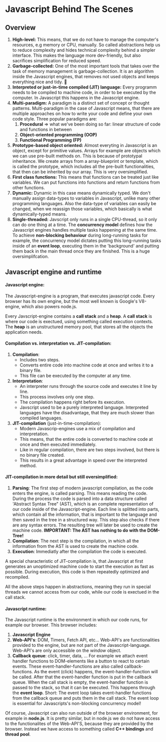 # Javascript Behind The Scenes

## Overview


1. **High-level:**
   This means, that we do not have to manage the computer's resources, e.g memory or CPU, manually. So called abstractions help us to reduce complexity and hides technical complexity behind a simpler interface.
   This makes the language more dev-friendly, but also sacrifices simplification for reduced speed.
   <br>
2. **Garbage-collected:**
   One of the most important tools that takes over the task of memory management is garbage-collection. It is an algorithm inside the Javascript engines, that removes not used objects and keeps everything nice and tidy. 💪
   <br>
3. **Interpreted or just-in-time compiled (JIT) language:**
   Every programm needs to be compiled to machine code, in order to be executed by the computer. In Javascript this happens in the Javascript engine.
   <br>
4. **Multi-paradigm:**
   A paradigm is a distinct set of concept or thought patterns. Multi-paradigm in the case of Javascript means, that there are multiple approaches on how to write your code and define your own code style.
   Three popular paradigms are:
   <br>
   1. **Procedural**
   => what we've been doing so far: linear structure of code and functions in between
   2. **Object-oriented programming (OOP)**
   3. **Functional Programming (FP)**
      <br>
5. **Prototype-based object oriented:**
   Almost everyting in Javascript is an object, except for primitive values. Arrays for example are objects which we can use pre-built methods on. This is because of prototypal inheritance. We create arrays from a array-blueprint or template, which is called the prototype, which includes all the pre-built functionalities, that then can be inherited by our array. This is very oversimplified.
   <br>
6. **First class functions:**
   This means that functions can be treated just like variables. We can put functions into functions and return functions from other functions.
   <br>
7. **Dynamic:**
   Dynamic in this case means dynamically typed. We don't manually assign data-types to variables in Javascript, unlike many other programming languages. Also the data-type of variables can easily be changed, when we reassign those variables, which basically is what dynamically-typed means.
   <br>
8. **Single-threaded:**
   Javscript only runs in a single CPU-thread, so it only can do one thing at a time. The **concurrency model** defines how the Javascript engines handles multiple tasks happening at the same time. To achieve **non-blocking behaviour** during long-running tasks for example, the concurrency model dictates putting this long-running tasks inside of an **event loop**, executing them in the 'background' and putting them back in the main thread once they are finished. This is a huge oversimplifcation.

## Javascript engine and runtime

#### Javascript engine:

The Javascript-engine is a program, that executes javascript code. Every browser has its own engine, but the most well known is Google's V8-engine, which also powers node.js.

Every Javscript-engine contains a **call stack** and a **heap**.
A **call stack** is where our code is exectued, using something called execution contexts.
The **heap** is an unstructured memory pool, that stores all the objects the application needs.

#### Compilation vs. interpretation vs. JIT-compilation:

1. **Compilation**:
   - Includes two steps.
   - Converts entire code into machine code at once and writes it to a binary file.
   - This file can be executed by the computer at any time.
2. **Interpretation**:
   - An interpreter runs through the source code and executes it line by line.
   - This process involves only one step.
   - The compilation happens right before its execution.
   - Javscript used to be a purely interpreted language. Interpreted languages have the disadvantage, that they are much slower than compiled languages.
3. **JIT-compilation** (just-in-time-compilation):
   - Modern Javascrip-engines use a mix of compilation and interpretation.
   - This means, that the entire code is converted to machine code at once and then executed immediately.
   - Like in regular compilation, there are two steps involved, but there is no binary file created.
   - This results in a great advantage in speed over the interpreted method.

#### JIT-compilation in more detail but still oversimplified:

1. **Parsing**: The first step of modern javascript compilation, as the code enters the engine, is called parsing.
   This means reading the code. During the process the code is parsed into a data structure called 'Abstract Syntax Tree" (AST), which is an complete representation of our code inside of the Javascript-engine. Each line is splitted into parts, which contain all the information, that is important to the language and then saved in the tree in a structured way. This step also checks if there are any syntax errors. The resulting tree will later be used to create the machine code.
   **IMPORTANT: The AST has nothing to do with the DOM-Tree!**
2. **Compilation**: The next step is the compilation, in which all the information from the AST is used to create the machine code.
3. **Execution**: Immediatly after the compilation the code is executed.

A special characteristic of JIT-compilation is, that Javascript at first generates an unoptimized machine code to start the execution as fast as possible. During execution, this code is then repeatedly optimized and recompiled.

All the above steps happen in abstractions, meaning they run in special threads we cannot access from our code, while our code is exectued in the call stack.

#### Javascript runtime:

The Javascript runtime is the environment in which our code runs, for example our browser. This browser includes:
1. **Javascript Engine**
2. **Web-API's**: DOM, Timers, Fetch API, etc...
   Web-API's are functionalities provided to the engine, but are not part of the Javascript-language.
   Web-API's are only accessible on the *window* object.
3. **Callback queue**: click, timer, data, ...
   For example we attach event handler functions to DOM-elements like a button to react to certain events.
   These event-handler-functions are also called callback-functions.
   As the event (click) happens, the event-handler-function will be called. After that the event-handler function is put in the callback queue. When the call stack is empty, the event-handler function is passed to the stack, so that it can be executed. This happens through the **event loop**.
   Short: The event loop takes event-handler functions from the callback queue and puts them in the call stack.
   The event loop is essential for Javascripts's non-blocking concurrency model!

Of course, Javascript can also run outside of the browser environment, for example in **node.js**.
It is pretty similar, but in node.js we do not have access to the functionalites of the Web-API'S, because they are provided by the browser. Instead we have access to something called **C++ bindings** and **thread pool**.

